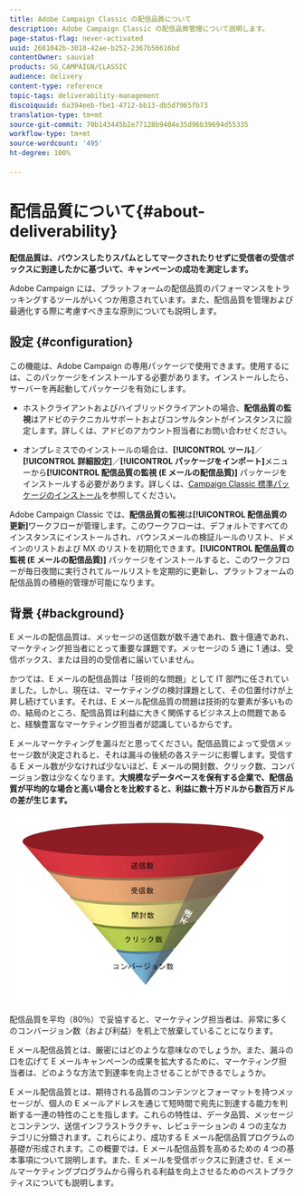 ```yaml
---
title: Adobe Campaign Classic の配信品質について
description: Adobe Campaign Classic の配信品質管理について説明します。
page-status-flag: never-activated
uuid: 2681042b-3018-42ae-b252-2367b56616bd
contentOwner: sauviat
products: SG_CAMPAIGN/CLASSIC
audience: delivery
content-type: reference
topic-tags: deliverability-management
discoiquuid: 6a394eeb-fbe1-4712-bb13-db5d7965fb73
translation-type: tm+mt
source-git-commit: 70b143445b2e77128b9404e35d96b39694d55335
workflow-type: tm+mt
source-wordcount: '495'
ht-degree: 100%

---
```



# 配信品質について{#about-deliverability}

**配信品質は、バウンスしたりスパムとしてマークされたりせずに受信者の受信ボックスに到達したかに基づいて、キャンペーンの成功を測定します。**

Adobe Campaign には、プラットフォームの配信品質のパフォーマンスをトラッキングするツールがいくつか用意されています。また、配信品質を管理および最適化する際に考慮すべき主な原則についても説明します。

## 設定 {#configuration}

この機能は、Adobe Campaign の専用パッケージで使用できます。使用するには、このパッケージをインストールする必要があります。インストールしたら、サーバーを再起動してパッケージを有効にします。
* ホストクライアントおよびハイブリッドクライアントの場合、**配信品質の監視**&#x200B;はアドビのテクニカルサポートおよびコンサルタントがインスタンスに設定します。詳しくは、アドビのアカウント担当者にお問い合わせください。

* オンプレミスでのインストールの場合は、**[!UICONTROL ツール]**／**[!UICONTROL 詳細設定]**／**[!UICONTROL パッケージをインポート]**&#x200B;メニューから&#x200B;**[!UICONTROL 配信品質の監視 (E メールの配信品質)]** パッケージをインストールする必要があります。詳しくは、[Campaign Classic 標準パッケージのインストール](../../installation/using/installing-campaign-standard-packages.md)を参照してください。

Adobe Campaign Classic では、**配信品質の監視**&#x200B;は&#x200B;**[!UICONTROL 配信品質の更新]**&#x200B;ワークフローが管理します。このワークフローは、デフォルトですべてのインスタンスにインストールされ、バウンスメールの検証ルールのリスト、ドメインのリストおよび MX のリストを初期化できます。**[!UICONTROL 配信品質の監視 (E メールの配信品質)]** パッケージをインストールすると、このワークフローが毎日夜間に実行されてルールリストを定期的に更新し、プラットフォームの配信品質の積極的管理が可能になります。

## 背景 {#background}

E メールの配信品質は、メッセージの送信数が数千通であれ、数十億通であれ、マーケティング担当者にとって重要な課題です。メッセージの 5 通に 1 通は、受信ボックス、または目的の受信者に届いていません。

かつては、E メールの配信品質は「技術的な問題」として IT 部門に任されていました。しかし、現在は、マーケティングの検討課題として、その位置付けが上昇し続けています。それは、E メール配信品質の問題は技術的な要素が多いものの、結局のところ、配信品質は利益に大きく関係するビジネス上の問題であると、経験豊富なマーケティング担当者が認識しているからです。

E メールマーケティングを漏斗だと思ってください。配信品質によって受信メッセージ数が決定されると、それは漏斗の後続の各ステージに影響します。受信する E メール数が少なければ少ないほど、E メールの開封数、クリック数、コンバージョン数は少なくなります。**大規模なデータベースを保有する企業で、配信品質が平均的な場合と高い場合とを比較すると、利益に数十万ドルから数百万ドルの差が生じます。**

![](assets/deliverability_overview_1.png)

配信品質を平均（80％）で妥協すると、マーケティング担当者は、非常に多くのコンバージョン数（および利益）を机上で放棄していることになります。

E メール配信品質とは、厳密にはどのような意味なのでしょうか。また、漏斗の口を広げて E メールキャンペーンの成果を拡大するために、マーケティング担当者は、どのような方法で到達率を向上させることができるでしょうか。

E メール配信品質とは、期待される品質のコンテンツとフォーマットを持つメッセージが、個人の E メールアドレスを通じて短時間で宛先に到達する能力を判断する一連の特性のことを指します。これらの特性は、データ品質、メッセージとコンテンツ、送信インフラストラクチャ、レピュテーションの 4 つの主なカテゴリに分類されます。これらにより、成功する E メール配信品質プログラムの基礎が形成されます。この概要では、E メール配信品質を高めるための 4 つの基本事項について説明します。また、E メールを受信ボックスに到達させ、E メールマーケティングプログラムから得られる利益を向上させるためのベストプラクティスについても説明します。

<!--![](assets/deliverability_overview_2.png)-->
